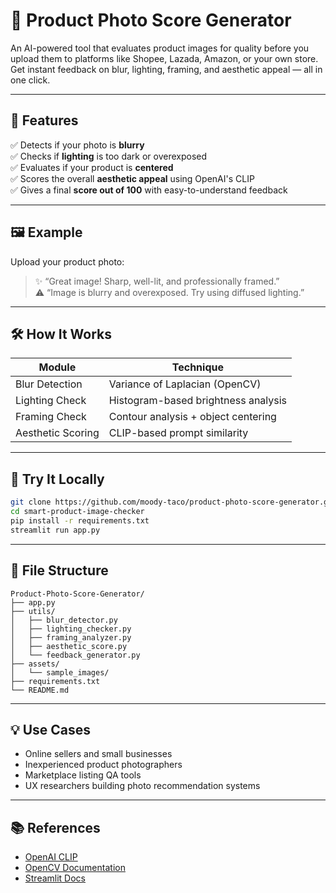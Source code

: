 # 🧠 Product Photo Score Generator

An AI-powered tool that evaluates product images for quality before you upload them to platforms like Shopee, Lazada, Amazon, or your own store. Get instant feedback on blur, lighting, framing, and aesthetic appeal — all in one click.

---

## 🚀 Features

✅ Detects if your photo is **blurry**  
✅ Checks if **lighting** is too dark or overexposed  
✅ Evaluates if your product is **centered**  
✅ Scores the overall **aesthetic appeal** using OpenAI's CLIP  
✅ Gives a final **score out of 100** with easy-to-understand feedback

---

## 🖼️ Example

Upload your product photo:

> ✨ “Great image! Sharp, well-lit, and professionally framed.”  
> ⚠️ “Image is blurry and overexposed. Try using diffused lighting.”

---

## 🛠️ How It Works

| Module            | Technique                                  |
|-------------------|---------------------------------------------|
| Blur Detection    | Variance of Laplacian (OpenCV)             |
| Lighting Check    | Histogram-based brightness analysis        |
| Framing Check     | Contour analysis + object centering        |
| Aesthetic Scoring | CLIP-based prompt similarity               |

---

## 🧪 Try It Locally

```bash
git clone https://github.com/moody-taco/product-photo-score-generator.git
cd smart-product-image-checker
pip install -r requirements.txt
streamlit run app.py
```

---

## 📁 File Structure

```
Product-Photo-Score-Generator/
├── app.py                  
├── utils/
│   ├── blur_detector.py
│   ├── lighting_checker.py
│   ├── framing_analyzer.py
│   ├── aesthetic_score.py
│   └── feedback_generator.py
├── assets/
│   └── sample_images/
├── requirements.txt
└── README.md
```

---


## 💡 Use Cases

- Online sellers and small businesses  
- Inexperienced product photographers  
- Marketplace listing QA tools  
- UX researchers building photo recommendation systems

---

## 📚 References

- [OpenAI CLIP](https://github.com/openai/CLIP)  
- [OpenCV Documentation](https://docs.opencv.org/)  
- [Streamlit Docs](https://docs.streamlit.io/)
